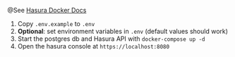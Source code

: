 @See [Hasura Docker Docs](https://hasura.io/docs/latest/graphql/core/getting-started/docker-simple.html)

1. Copy `.env.example` to `.env`
2. **Optional**: set environment variables in `.env` (default values should work)
3. Start the postgres db and Hasura API with `docker-compose up -d`
4. Open the hasura console at `https://localhost:8080`
